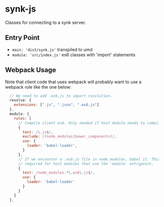 # synk-js

Classes for connecting to a synk server.

## Entry Point

- `main: 'dist/synk.js'` transpiled to umd
- `module: 'src/index.js'` es6 classes with 'import' statements

## Webpack Usage

Note that client code that uses webpack will probably want to use a webpack rule like the one below:

``` javascript
  // We need to add .es6.js to import resolution.
  resolve: {
    extensions: [".js", ".json", ".es6.js"]
  },
  module: {
    rules: [
      // Compile client es6. Only needed if host module needs to compile es6.
      {
        test: /\.js$/,
        exclude: /(node_modules|bower_components)/,
        use: {
          loader: 'babel-loader',
        }
      },
      // If we encounter a .es6.js file in node_modules, babel it. This is
      // required for host modules that use the 'module' entrypoint.
      {
        test: /node_modules.*\.es6\.js$/,
        use: {
          loader: 'babel-loader'
        }
      }
    ]
  },
```
